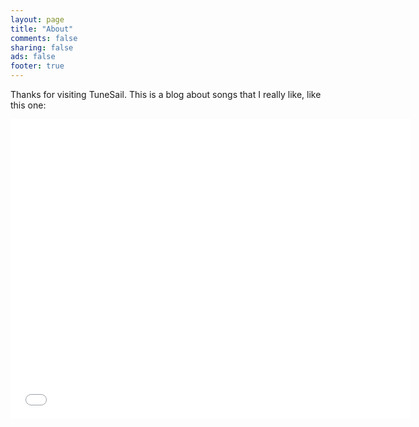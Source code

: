 ```yaml
---
layout: page
title: "About"
comments: false
sharing: false
ads: false
footer: true
---
```


<p class='centered'>
  Thanks for visiting TuneSail. This is a blog about songs that I really like, like this one:
</p>

<div class="video-container">
  <iframe width="640" height="480" src="//www.youtube.com/embed/0Z4cLmbw6q0" frameborder="0" allowfullscreen></iframe>
</div>
